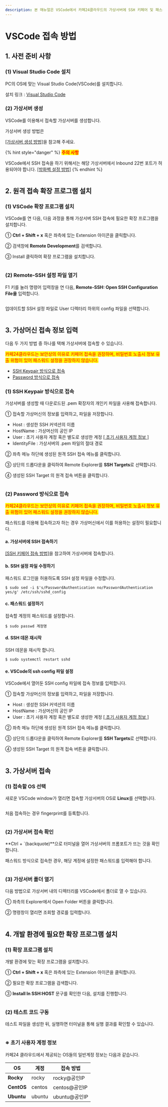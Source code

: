 ```yaml
---
description: 본 매뉴얼은 VSCode에서 카페24클라우드의 가상서버에 SSH 키페어 및 패스워드 방식으로 접속하는 방법을 안내합니다.
---
```


# VSCode 접속 방법

## 1. 사전 준비 사항

### (1) Visual Studio Code 설치

PC의 OS에 맞는 Visual Studio Code(VSCode)를 설치합니다.

설치 링크 : [Visual Studio Code](https://code.visualstudio.com/)

&#x20;



### (2) 가상서버 생성

VSCode를 이용해서 접속할 가상서버를 생성합니다.

가상서버 생성 방법은 &#x20;

[\[가상서버 생성 방법\]](../create.md)을 참고해 주세요.

{% hint style="danger" %}
<mark style="color:red;">**주의 사항**</mark>

VSCode에서 SSH 접속을 하기 위해서는 해당 가상서버에서 Inbound 22번 포트가 허용되어야 합니다.  [\[방화벽 설정 방법\]](../../../security/security/config.md)&#x20;
{% endhint %}

<figure><img src="../../../.gitbook/assets/image (4) (2).png" alt=""><figcaption></figcaption></figure>







## 2. 원격 접속 확장 프로그램 설치

### (1) VSCode 확장 프로그램 설치

VSCode를 연 다음, 다음 과정을 통해 가상서버 SSH 접속에 필요한 확장 프로그램을 설치합니다.

① **Ctrl + Shift + x** 혹은 좌측에 있는 Extension 아이콘을 클릭합니다.

② 검색창에 **Remote Development**를 검색합니다.

③ Install 클릭하여 확장 프로그램을 설치합니다.

<figure><img src="../../../.gitbook/assets/image (3) (4).png" alt=""><figcaption></figcaption></figure>



### (2) Remote-SSH 설정 파일 열기

F1 키를 눌러 명령어 입력창을 연 다음, **Remote-SSH: Open SSH Configuration File을** 입력합니다.

<figure><img src="../../../.gitbook/assets/image (1) (1) (2).png" alt=""><figcaption></figcaption></figure>

업데이트할 SSH 설정 파일로 User 디렉터리 하위의 config 파일을 선택합니다.

<figure><img src="../../../.gitbook/assets/image (13) (2).png" alt=""><figcaption></figcaption></figure>







## 3. 가상머신 접속 정보 입력

다음 두 가지 방법 중 하나를 택해 가상서버에 접속할 수 있습니다.

<mark style="color:red;">카페24클라우드는 보안상의 이유로 키페어 접속을 권장하며, 비밀번호 노출시 정보 유출 위험이 있어 패스워드 설정을 권장하지 않습니다.</mark>

* [SSH Keypair 방식으로 접속](vscode.md#1-ssh-keypair)
* [Password 방식으로 접속](vscode.md#2-password)&#x20;

### (1) SSH Keypair 방식으로 접속

가상서버를 생성할 때 다운로드된 .pem 확장자의 개인키 파일을 사용해 접속합니다.

① 접속할 가상머신의 정보를 입력하고, 파일을 저장합니다.

* Host : 생성한 SSH 커넥션의 이름
* HostName : 가상머신의 공인 IP
* User : 초기 사용자 계정 혹은 별도로 생성한 계정  [\[ 초기 사용자 계정 정보 \]](vscode.md#undefined)
* IdentityFile : 가상서버의 .pem 파일의 절대 경로

② 좌측 메뉴 하단에 생성된 원격 SSH 접속 메뉴를 클릭합니다.

③ 상단의 드롭다운을 클릭하여 Remote Explorer를 **SSH Targets**로 선택합니다.

④ 생성된 SSH Target 의 원격 접속 버튼을 클릭합니다.&#x20;

<figure><img src="../../../.gitbook/assets/image (6) (2).png" alt=""><figcaption></figcaption></figure>





### (2) Password 방식으로 접속

<mark style="color:red;">카페24클라우드는 보안상의 이유로 키페어 접속을 권장하며, 비밀번호 노출시 정보 유출 위험이 있어 패스워드 설정을 권장하지 않습니다.</mark>

패스워드를 이용해 접속하고자 하는 경우 가상머신에서 이를 허용하는 설정이 필요합니다.

#### a.  가상서버에 SSH 접속하기

[\[SSH 키페어 접속 방법\]](keypair.md)을 참고하여 가상서버에 접속합니다.



#### b. SSH 설정 파일 수정하기

패스워드 로그인을 허용하도록 SSH 설정 파일을 수정합니다.

```shell-session
$ sudo sed -i $'s/PasswordAuthentication no/PasswordAuthentication yes/g' /etc/ssh/sshd_config
```



#### c. 패스워드 설정하기

접속할 계정의 패스워드를 설정합니다.

```shell-session
$ sudo passwd 계정명
```



#### d. SSH 데몬 재시작

SSH 데몬을 재시작 합니다.

```shell-session
$ sudo systemctl restart sshd
```



#### e. VSCode의 ssh config 파일 설정

VSCode에서 열어둔 SSH config 파일에 접속 정보를 입력합니다.

① 접속할 가상머신의 정보를 입력하고, 파일을 저장합니다.

* Host : 생성한 SSH 커넥션의 이름
* HostName : 가상머신의 공인 IP
* User : 초기 사용자 계정 혹은 별도로 생성한 계정  [\[ 초기 사용자 계정 정보 \]](vscode.md#undefined)

② 좌측 메뉴 하단에 생성된 원격 SSH 접속 메뉴를 클릭합니다.

③ 상단의 드롭다운을 클릭하여 Remote Explorer를 **SSH Targets**로 선택합니다.

④ 생성된 SSH Target 의 원격 접속 버튼을 클릭합니다.&#x20;

<figure><img src="../../../.gitbook/assets/image (7) (1).png" alt=""><figcaption></figcaption></figure>







## 3. 가상서버 접속

### (1) 접속할 OS 선택

새로운 VSCode window가 열리면 접속할 가상서버의 OS로 **Linux**를 선택합니다.

<figure><img src="../../../.gitbook/assets/image (14) (1).png" alt=""><figcaption></figcaption></figure>

처음 접속하는 경우 fingerprint를 등록합니다.

<figure><img src="../../../.gitbook/assets/image (17).png" alt=""><figcaption></figcaption></figure>





### (2) 가상서버 접속 확인

**Ctrl + \`(backquote)**으로 터미널을 열어 가상서버의 프롬포트가 뜨는 것을 확인합니다.

패스워드 방식으로 접속한 경우, 해당 계정에 설정한 패스워드를 입력해야 합니다.

<figure><img src="../../../.gitbook/assets/image (9) (2).png" alt=""><figcaption></figcaption></figure>





### (3) 가상서버 폴더 열기

다음 방법으로 가상서버 내의 디렉터리를 VSCode에서 폴더로 열 수 있습니다.&#x20;

① 좌측의 Explorer에서 Open Folder 버튼을 클릭합니다.

② 명령창이 열리면 조회할 경로를 입력합니다.

<figure><img src="../../../.gitbook/assets/image (11) (1).png" alt=""><figcaption></figcaption></figure>







## 4. 개발 환경에 필요한 확장 프로그램 설치

### (1) 확장 프로그램 설치

개발 환경에 맞는 확장 프로그램을 설치합니다.

① **Ctrl + Shift + x** 혹은 좌측에 있는 Extension 아이콘을 클릭합니다.

② 필요한 확장 프로그램을 검색합니다.

③ **Install In SSH:HOST** 문구를 확인한 다음, 설치를 진행합니다.

<figure><img src="../../../.gitbook/assets/image (8) (2).png" alt=""><figcaption></figcaption></figure>





### (2) 테스트 코드 구동

테스트 파일을 생성한 뒤, 실행하면 터미널을 통해 실행 결과를 확인할 수 있습니다.

<figure><img src="../../../.gitbook/assets/image (18).png" alt=""><figcaption></figcaption></figure>



### **※ 초기 사용자 계정 정보**

카페24 클라우드에서 제공되는 OS들의 일반계정 정보는 다음과 같습니다.

| **OS**     | **계정** | **접속 방법**   |
| ---------- | ------ | ----------- |
| **Rocky**  | rocky  | rocky@공인IP  |
| **CentOS** | centos | centos@공인IP |
| **Ubuntu** | ubuntu | ubuntu@공인IP |

